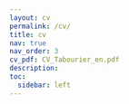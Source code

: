 ```yaml
---
layout: cv
permalink: /cv/
title: cv
nav: true
nav_order: 3
cv_pdf: CV_Tabourier_en.pdf
description:  
toc:
  sidebar: left
---
```

